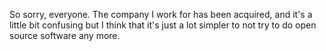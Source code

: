 So sorry, everyone. The company I work for has been acquired, and it's a little bit confusing but I
think that it's just a lot simpler to not try to do open source software any more.
